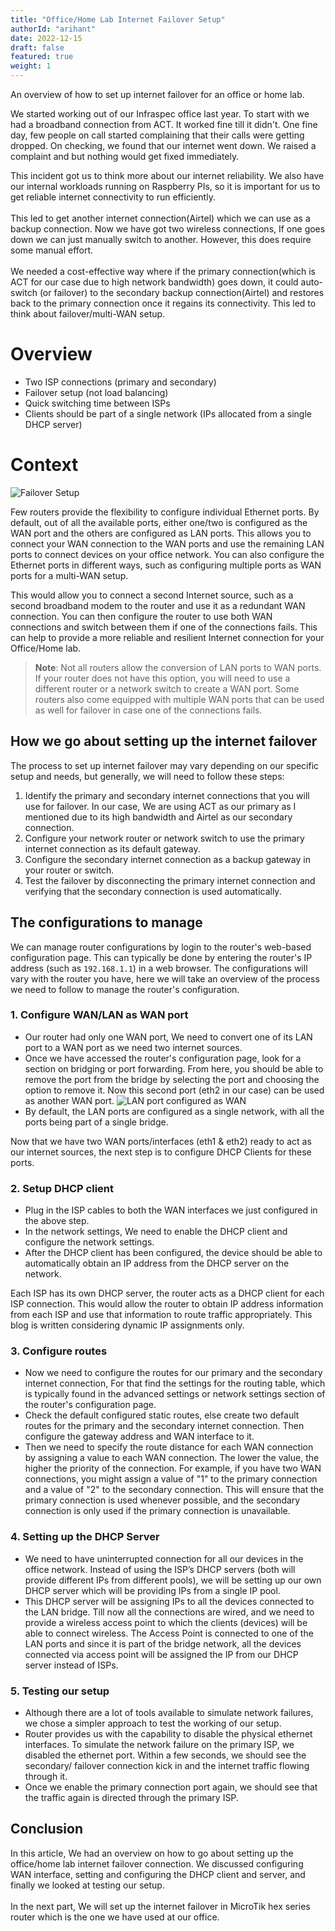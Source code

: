 ```yaml
---
title: "Office/Home Lab Internet Failover Setup"
authorId: "arihant"
date: 2022-12-15
draft: false
featured: true
weight: 1
---
```

An overview of how to set up internet failover for an office or home lab.

We started working out of our Infraspec office last year. To start with we had a broadband connection from ACT. It worked fine till
it didn't. One fine day, few people on call started complaining that their calls were getting dropped. On checking, we found that our
internet went down. We raised a complaint and but nothing would get fixed immediately.

This incident got us to think more about our internet reliability. We also have our internal workloads running on Raspberry PIs, so it is important for us to get 
reliable internet connectivity to run efficiently.
\
\
This led to get another internet connection(Airtel) which we can use as a backup connection. Now we have got two wireless connections, If one goes down we can just manually switch to another. 
However, this does require some manual effort.
\
\
We needed a cost-effective way where if the primary connection(which is ACT for our case due to high network bandwidth) goes down, it could auto-switch (or failover)
to the secondary backup connection(Airtel) and restores back to the primary connection once it regains its connectivity. This led to think about failover/multi-WAN
setup.

# Overview

- Two ISP connections (primary and secondary)
- Failover setup (not load balancing)
- Quick switching time between ISPs
- Clients should be part of a single network (IPs allocated from a single DHCP server)

# Context

![Failover Setup](/images/blog/office-home-lab-internet-failover-setup/failover-setup.png)

Few routers provide the flexibility to configure individual Ethernet ports.
By default, out of all the available ports, either one/two is configured as the WAN port and the others are configured as LAN
ports. This allows you to connect your WAN connection to the WAN ports and use the remaining LAN ports to connect
devices on your office network. You can also configure the Ethernet ports in different ways, such as configuring
multiple ports as WAN ports for a multi-WAN setup.

This would allow you to connect a second Internet source, such as a second broadband modem
to the router and use it as a redundant WAN connection. You can then configure the router to use both WAN connections
and switch between them if one of the connections fails. This can help to provide a more reliable and resilient
Internet connection for your Office/Home lab.

> **Note**: Not all routers allow the conversion of LAN ports to WAN ports. If your router does not have this option,
> you will need to use a different router or a network switch to create a WAN port. Some routers also come equipped with multiple WAN
> ports that can be used as well for failover in case one of the connections fails.

## How we go about setting up the internet failover
The process to set up internet failover may vary depending on our specific setup and needs, but generally,
we will need to follow these steps:

1. Identify the primary and secondary internet connections that you will use for failover. In our case, We are using
ACT as our primary as I mentioned due to its high bandwidth and Airtel as our secondary connection.
2. Configure your network router or network switch to use the primary internet connection as its default gateway.
3. Configure the secondary internet connection as a backup gateway in your router or switch.
4. Test the failover by disconnecting the primary internet connection and verifying that the secondary connection is used automatically.

## The configurations to manage

We can manage router configurations by login to the router's web-based configuration page. This can typically be done by entering
the router's IP address (such as `192.168.1.1`) in a web browser. The configurations will vary with the router you have, here we
will take an overview of the process we need to follow to manage the router's configuration.
### 1. Configure WAN/LAN as WAN port

- Our router had only one WAN port, We need to convert one of its LAN port to a WAN port as we need two internet sources.
- Once we have accessed the router's configuration page, look for a section on bridging or port forwarding. From here,
you should be able to remove the port from the bridge by selecting the port and choosing the option to remove it.
Now this second port (eth2 in our case) can be used as another WAN port.
![LAN port configured as WAN](/images/blog/office-home-lab-internet-failover-setup/lan-configured-as-wan.png)
- By default, the LAN ports are configured as a single network, with all the ports being part of a single bridge.

Now that we have two WAN ports/interfaces (eth1 & eth2) ready to act as our internet sources, the next step is to configure DHCP Clients for these ports.

### 2. Setup DHCP client 

- Plug in the ISP cables to both the WAN interfaces we just configured in the above step.
- In the network settings, We need to enable the DHCP client and configure the network settings.
- After the DHCP client has been configured, the device should be able to automatically obtain an IP address
from the DHCP server on the network.

Each ISP has its own DHCP server, the router acts as a DHCP client for each ISP connection. This would allow the router 
to obtain IP address information from each ISP and use that information to route traffic appropriately. This blog is 
written considering dynamic IP assignments only.

### 3. Configure routes

- Now we need to configure the routes for our primary and the secondary internet connection, For that find the settings for 
the routing table, which is typically found in the advanced settings or network settings section of the router's configuration page.
- Check the default configured static routes, else create two default routes for the primary and the secondary internet connection.
Then configure the gateway address and WAN interface to it.
- Then we need to specify the route distance for each WAN connection by assigning a value to each WAN connection. The lower the value,
the higher the priority of the connection. For example, if you have two WAN connections, you might assign a value of
"1" to the primary connection and a value of "2" to the secondary connection. This will ensure that the primary
connection is used whenever possible, and the secondary connection is only used if the primary connection is 
unavailable.

### 4. Setting up the DHCP Server

- We need to have uninterrupted connection for all our devices in the office network. Instead of using the ISP’s DHCP servers 
(both will provide different IPs from different pools), we will be setting up our own DHCP server which will be providing IPs
from a single IP pool.
- This DHCP server will be assigning IPs to all the devices connected to the LAN bridge.
Till now all the connections are wired, and we need to provide a wireless access point to which the clients (devices)
will be able to connect wireless. The Access Point is connected to one of the LAN ports and since it is part of the
bridge network, all the devices connected via access point will be assigned the IP from our DHCP server instead of ISPs.

### 5. Testing our setup

- Although there are a lot of tools available to simulate network failures, we chose a simpler approach to test 
the working of our setup.
- Router provides us with the capability to disable the physical ethernet interfaces. 
To simulate the network failure on the primary ISP, we disabled the ethernet port.  Within a few seconds, we should
see the secondary/ failover connection kick in and the internet traffic flowing through it.
- Once we enable the primary connection port again, we should see that the traffic again is directed through 
the primary ISP.

## Conclusion
In this article, We had an overview on how to go about setting up the office/home lab internet failover connection. We discussed configuring
WAN interface, setting and configuring the DHCP client and server, and finally we looked at testing our setup.
\
\
In the next part, We will set up the internet failover in MicroTik hex series router which is the one we have used at our office.
